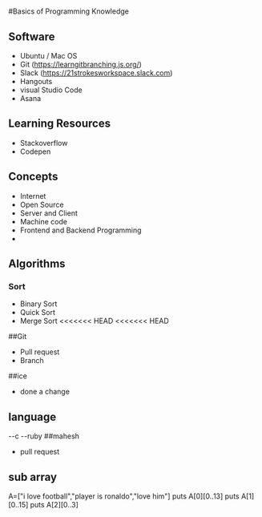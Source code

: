 #
#Basics of Programming Knowledge

## Software
 - Ubuntu / Mac OS 
 - Git (https://learngitbranching.js.org/)
 - Slack (https://21strokesworkspace.slack.com)
 - Hangouts
 - visual Studio Code
 - Asana
 
## Learning Resources
 - Stackoverflow
 - Codepen


## Concepts
 - Internet
 - Open Source
 - Server and Client 
 - Machine code 
 - Frontend and Backend Programming 
 - 
## Algorithms
 ### Sort
  - Binary Sort 
  - Quick Sort
  - Merge Sort
<<<<<<< HEAD
<<<<<<< HEAD

##Git
 - Pull request
 - Branch

##ice 
 - done a change
 
## language
 --c
 --ruby
##mahesh 
- pull request
## sub array
A=["i love football","player is ronaldo","love him"]
puts A[0][0..13]
puts A[1][0..15]
puts A[2][0..3]
